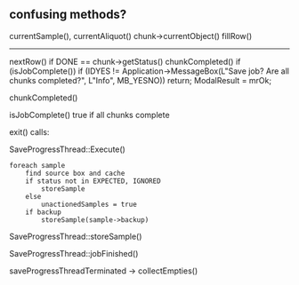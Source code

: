 



## confusing methods?

currentSample(), 
currentAliquot()
chunk->currentObject()
fillRow()

---

nextRow()
    if DONE == chunk->getStatus()
        chunkCompleted()
     if (isJobComplete())
        if (IDYES != Application->MessageBox(L"Save job? Are all chunks completed?", L"Info", MB_YESNO)) return;
        ModalResult = mrOk;    

chunkCompleted()

isJobComplete() 
    true if all chunks complete

exit()
calls:

SaveProgressThread::Execute()

    foreach sample
        find source box and cache
        if status not in EXPECTED, IGNORED
            storeSample
        else
            unactionedSamples = true
        if backup
            storeSample(sample->backup)



SaveProgressThread::storeSample()

SaveProgressThread::jobFinished()

saveProgressThreadTerminated
-> collectEmpties()
